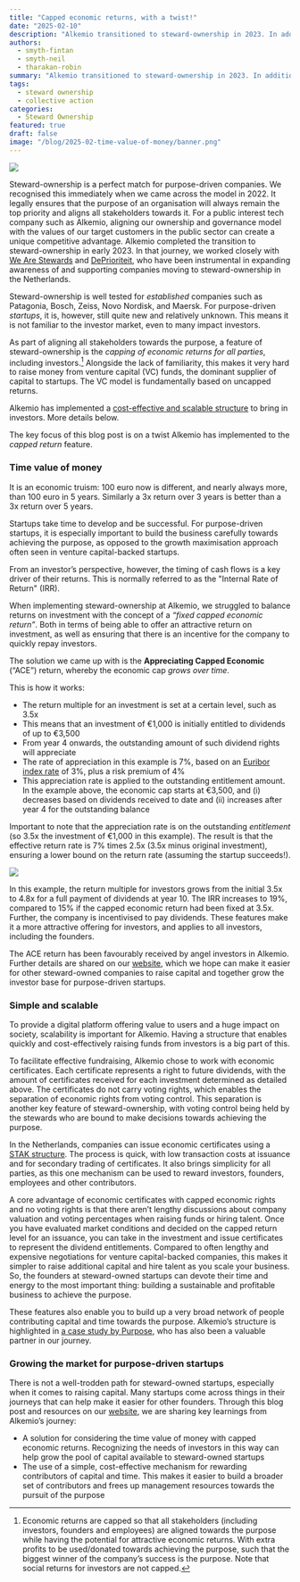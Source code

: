 ```yaml
---
title: "Capped economic returns, with a twist!"
date: "2025-02-10"
description: "Alkemio transitioned to steward-ownership in 2023. In addition to the fundamental features of steward-ownership, Alkemio has added a 'twist' to the capped return concept to make the company attractive to purpose-minded investors. The blog shares key lessons from this implementation to hopefully help other steward owned ventures."
authors:
  - smyth-fintan
  - smyth-neil
  - tharakan-robin
summary: "Alkemio transitioned to steward-ownership in 2023. In addition to the fundamental features of steward-ownership, Alkemio has added a 'twist' to the capped return concept to make the company attractive to purpose-minded investors. The blog shares key lessons from this implementation to hopefully help other steward owned ventures."
tags:
  - steward ownership
  - collective action
categories:
  - Steward Ownership
featured: true
draft: false
image: "/blog/2025-02-time-value-of-money/banner.png"
---
```


[![](/blog/2025-02-time-value-of-money/banner.png)](https://www.alkemio.org/structure/)

Steward-ownership is a perfect match for purpose-driven companies. We recognised this immediately when we came across the model in 2022. 
It legally ensures that the purpose of an organisation will always remain the top priority and aligns all stakeholders towards it. 
For a public interest tech company such as Alkemio, aligning our ownership and governance model with the values of our target customers in the public sector can create a unique competitive advantage. 
Alkemio completed the transition to steward-ownership in early 2023. 
In that journey, we worked closely with [We Are Stewards](https://wearestewards.nl/) and [DePrioriteit](https://deprioriteit.nl/), who have been instrumental in expanding awareness of and supporting companies moving to steward-ownership in the Netherlands.

Steward-ownership is well tested for *established* companies such as Patagonia, Bosch, Zeiss, Novo Nordisk, and Maersk. 
For purpose-driven *startups*, it is, however, still quite new and relatively unknown. This means it is not familiar to the investor market, even to many impact investors.

As part of aligning all stakeholders towards the purpose, a feature of steward-ownership is the *capping of economic returns for all parties*, including investors.[^1] 
Alongside the lack of familiarity, this makes it very hard to raise money from venture capital (VC) funds, the dominant supplier of capital to startups. The VC model is fundamentally based on uncapped returns.

Alkemio has implemented a [cost-effective and scalable structure](https://alkemio.org/structure) to bring in investors. More details below.

The key focus of this blog post is on a twist Alkemio has implemented to the *capped return* feature. 

### Time value of money

It is an economic truism: 100 euro now is different, and nearly always more, than 100 euro in 5 years. Similarly a 3x return over 3 years is better than a 3x return over 5 years. 

Startups take time to develop and be successful. 
For purpose-driven startups, it is especially important to build the business carefully towards achieving the purpose, as opposed to the growth maximisation approach often seen in venture capital-backed startups.

From an investor’s perspective, however, the timing of cash flows is a key driver of their returns. This is normally referred to as the "Internal Rate of Return" (IRR).

When implementing steward-ownership at Alkemio, we struggled to balance returns on investment with the concept of a *“fixed capped economic return”*. Both in terms of being able to offer an attractive return on investment, as well as ensuring that there is an incentive for the company to quickly repay investors. 

The solution we came up with is the **Appreciating Capped Economic** (“ACE”) return, whereby the economic cap *grows over time*. 

This is how it works: 

- The return multiple for an investment is set at a certain level, such as 3.5x 
- This means that an investment of €1,000 is initially entitled to dividends of up to €3,500
- From year 4 onwards, the outstanding amount of such dividend rights will appreciate
- The rate of appreciation in this example is 7%, based on an [Euribor index rate](https://www.euribor-rates.eu/en/current-euribor-rates/4/euribor-rate-12-months/) of 3%, plus a risk premium of 4%
- This appreciation rate is applied to the outstanding entitlement amount. In the example above, the economic cap starts at €3,500, and (i) decreases based on dividends received to date and (ii) increases after year 4 for the outstanding balance 

Important to note that the appreciation rate is on the outstanding *entitlement* (so 3.5x the investment of €1,000 in this example). The result is that the effective return rate is 7% times 2.5x (3.5x minus original investment), ensuring a lower bound on the return rate (assuming the startup succeeds!).

![](/blog/2025-02-time-value-of-money/ace-fixed-chart.png)

In this example, the return multiple for investors grows from the initial 3.5x to 4.8x for a full payment of dividends at year 10. 
The IRR increases to 19%, compared to 15% if the capped economic return had been fixed at 3.5x. 
Further, the company is incentivised to pay dividends. These features make it a more attractive offering for investors, and applies to all investors, including the founders.

The ACE return has been favourably received by angel investors in Alkemio. 
Further details are shared on our [website](https://www.alkemio.org/investors/), which we hope can make it easier for other steward-owned companies to raise capital and together grow the investor base for purpose-driven startups.

### Simple and scalable 

To provide a digital platform offering value to users and a huge impact on society, scalability is important for Alkemio. 
Having a structure that enables quickly and cost-effectively raising funds from investors is a big part of this. 

To facilitate effective fundraising, Alkemio chose to work with economic certificates. 
Each certificate represents a right to future dividends, with the amount of certificates received for each investment determined as detailed above. 
The certificates do not carry voting rights, which enables the separation of economic rights from voting control. 
This separation is another key feature of steward-ownership, with voting control being held by the stewards who are bound to make decisions towards achieving the purpose.

In the Netherlands, companies can issue economic certificates using a [STAK structure](https://business.gov.nl/running-your-business/legal-forms-and-governance/trust-office-foundation-stak/). 
The process is quick, with low transaction costs at issuance and for secondary trading of certificates. 
It also brings simplicity for all parties, as this one mechanism can be used to reward investors, founders, employees and other contributors.

A core advantage of economic certificates with capped economic rights and no voting rights is that there aren’t lengthy discussions about company valuation and voting percentages when raising funds or hiring talent. 
Once you have evaluated market conditions and decided on the capped return level for an issuance, you can take in the investment and issue certificates to represent the dividend entitlements. 
Compared to often lengthy and expensive negotiations for venture capital-backed companies, this makes it simpler to raise additional capital and  hire talent as you scale your business. 
So, the founders at steward-owned startups can devote their time and energy to the most important thing: building a sustainable and profitable business to achieve the purpose. 

These features also enable you to build up a very broad network of people contributing capital and time towards the purpose. 
Alkemio’s structure is highlighted in [a case study by Purpose](https://purpose-economy.org/content/uploads/purpose-alkemio-casestudyen-31032024.pdf), who has also been a valuable partner in our journey. 

### Growing the market for purpose-driven startups

There is not a well-trodden path for steward-owned startups, especially when it comes to raising capital. 
Many startups come across things in their journeys that can help make it easier for other founders. 
Through this blog post and resources on our [website](https://www.alkemio.org/investors/), we are sharing key learnings from Alkemio’s journey: 

- A solution for considering the time value of money with capped economic returns. Recognizing the needs of investors in this way can help grow the pool of capital available to steward-owned startups
- The use of a simple, cost-effective mechanism for rewarding contributors of capital and time. This makes it easier to build a broader set of contributors and frees up management resources towards the pursuit of the purpose

[^1]: Economic returns are capped so that all stakeholders (including investors, founders and employees) are aligned towards the purpose while having the potential for attractive economic returns. 
With extra profits to be used/donated towards achieving the purpose, such that the biggest winner of the company’s success is the purpose. 
Note that social returns for investors are not capped.
